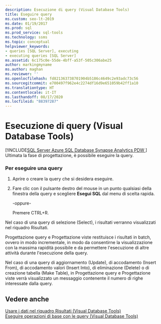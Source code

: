 ```yaml
---
description: Esecuzione di query (Visual Database Tools)
title: Eseguire query
ms.custom: seo-lt-2019
ms.date: 01/19/2017
ms.prod: sql
ms.prod_service: sql-tools
ms.technology: ssms
ms.topic: conceptual
helpviewer_keywords:
- queries [SQL Server], executing
- executing queries [SQL Server]
ms.assetid: 6c175c0e-55de-4bff-a53f-505c306abe25
author: markingmyname
ms.author: maghan
ms.reviewer: ''
ms.openlocfilehash: fd821363738701904b5186c4649c2e93adc73c56
ms.sourcegitcommit: e700497f962e4c2274df16d9e651059b42ff1a10
ms.translationtype: HT
ms.contentlocale: it-IT
ms.lasthandoff: 08/17/2020
ms.locfileid: "88397287"
---
```

# <a name="run-queries-visual-database-tools"></a>Esecuzione di query (Visual Database Tools)
[!INCLUDE[SQL Server Azure SQL Database Synapse Analytics PDW ](../../includes/applies-to-version/sql-asdb-asdbmi-asa-pdw.md)]
Ultimata la fase di progettazione, è possibile eseguire la query.  
  
### <a name="to-execute-a-query"></a>Per eseguire una query  
  
1.  Aprire o creare la query che si desidera eseguire.  
  
2.  Fare clic con il pulsante destro del mouse in un punto qualsiasi della finestra della query e scegliere **Esegui SQL** dal menu di scelta rapida.  
  
    -oppure-  
  
    Premere CTRL+R.  
  
Nel caso di una query di selezione (Select), i risultati verranno visualizzati nel riquadro Risultati.  
  
Progettazione query e Progettazione viste restituisce i risultati in batch, ovvero in modo incrementale, in modo da consentirne la visualizzazione con la massima rapidità possibile e da permettere l'esecuzione di altre attività durante l'esecuzione della query.  
  
Nel caso di una query di aggiornamento (Update), di accodamento (Insert From), di accodamento valori (Insert Into), di eliminazione (Delete) o di creazione tabella (Make Table), in Progettazione query e Progettazione viste verrà visualizzato un messaggio contenente il numero di righe interessate dalla query.  
  
## <a name="see-also"></a>Vedere anche  
[Usare i dati nel riquadro Risultati &#40;Visual Database Tools&#41;](../../ssms/visual-db-tools/work-with-data-in-the-results-pane-visual-database-tools.md)  
[Eseguire operazioni di base con le query &#40;Visual Database Tools&#41;](../../ssms/visual-db-tools/perform-basic-operations-with-queries-visual-database-tools.md)  
  
